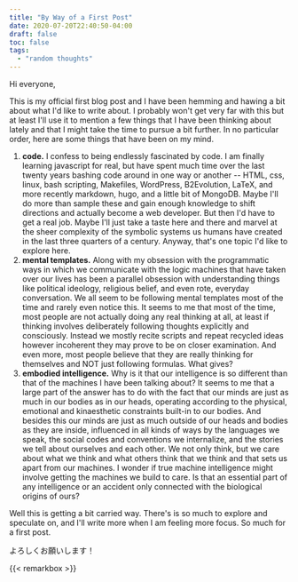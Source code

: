 ```yaml
---
title: "By Way of a First Post"
date: 2020-07-20T22:40:50-04:00
draft: false
toc: false
tags:
  - "random thoughts"
---
```


Hi everyone,

This is my official first blog post and I have been hemming and hawing a bit about what I'd like to write about. I probably won't get very far with this but at least I'll use it to mention a few things that I have been thinking about lately and that I might take the time to pursue a bit further. In no particular order, here are some things that have been on my mind.

1. **code.** I confess to being endlessly fascinated by code. I am finally learning javascript for real, but have spent much time over the last twenty years bashing code around in one way or another -- HTML, css, linux, bash scripting, Makefiles, WordPress, B2Evolution, LaTeX, and more recently markdown, hugo, and a little bit of MongoDB. Maybe I'll do more than sample these and gain enough knowledge to shift directions and actually become a web developer. But then I'd have to get a real job. Maybe I'll just take a taste here and there and marvel at the sheer complexity of the symbolic systems us humans have created in the last three quarters of a century. Anyway, that's one topic I'd like to explore here.
2. **mental templates.** Along with my obsession with the programmatic ways in which we communicate with the logic machines that have taken over our lives has been a parallel obsession with understanding things like political ideology, religious belief, and even rote, everyday conversation. We all seem to be following mental templates most of the time and rarely even notice this. It seems to me that most of the time, most people are not actually doing any real thinking at all, at least if thinking involves deliberately following thoughts explicitly and consciously. Instead we mostly recite scripts and repeat recycled ideas however incoherent they may prove to be on closer examination. And even more, most people believe that they are really thinking for themselves and NOT just following formulas. What gives? 
3. **embodied intelligence.** Why is it that our intelligence is so different than that of the machines I have been talking about? It seems to me that a large part of the answer has to do with the fact that our minds are just as much in our bodies as in our heads, operating according to the physical, emotional and kinaesthetic constraints built-in to our bodies. And besides this our minds are just as much outside of our heads and bodies as they are inside, influenced in all kinds of ways by the languages we speak, the social codes and conventions we internalize, and the stories we tell about ourselves and each other. We not only think, but we care about what we think and what others think that we think and that sets us apart from our machines. I wonder if true machine intelligence might involve getting the machines we build to care. Is that an essential part of any intelligence or an accident only connected with the biological origins of ours?

Well this is getting a bit carried way. There's is so much to explore and speculate on, and I'll write more when I am feeling more focus. So much for a first post.

よろしくお願いします！


{{< remarkbox >}}